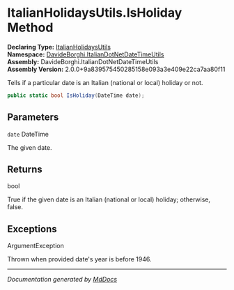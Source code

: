 ﻿<!--  
  <auto-generated>   
    The contents of this file were generated by a tool.  
    Changes to this file may be list if the file is regenerated  
  </auto-generated>   
-->

# ItalianHolidaysUtils.IsHoliday Method

**Declaring Type:** [ItalianHolidaysUtils](../index.md)  
**Namespace:** [DavideBorghi.ItalianDotNetDateTimeUtils](../../index.md)  
**Assembly:** DavideBorghi.ItalianDotNetDateTimeUtils  
**Assembly Version:** 2.0.0+9a839575450285158e093a3e409e22ca7aa80f11

Tells if a particular date is an Italian (national or local) holiday or not.

```csharp
public static bool IsHoliday(DateTime date);
```

## Parameters

`date`  DateTime

The given date.

## Returns

bool

True if the given date is an Italian (national or local) holiday; otherwise, false.

## Exceptions

ArgumentException

Thrown when provided date's year is before 1946.

___

*Documentation generated by [MdDocs](https://github.com/ap0llo/mddocs)*
